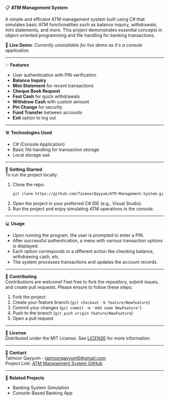 📋 **ATM Management System**

A simple and efficient ATM management system built using C# that simulates basic ATM functionalities such as balance inquiry, withdrawals, mini statements, and more. This project demonstrates essential concepts in object-oriented programming and file handling for banking transactions.

🔗 **Live Demo**: _Currently unavailable for live demo as it's a console application._

---

✨ **Features**  
- User authentication with PIN verification  
- **Balance Inquiry**  
- **Mini Statement** for recent transactions  
- **Cheque Book Request**  
- **Fast Cash** for quick withdrawals  
- **Withdraw Cash** with custom amount  
- **Pin Change** for security  
- **Fund Transfer** between accounts  
- **Exit** option to log out  

---

🛠️ **Technologies Used**  
- C# (Console Application)  
- Basic file handling for transaction storage
- Local storage use

---

🚀 **Getting Started**  
To run the project locally:

1. Clone the repo:
    ```bash
    git clone https://github.com/TaimoorQayyum/ATM-Management-System.git
    ```
2. Open the project in your preferred C# IDE (e.g., Visual Studio).
3. Run the project and enjoy simulating ATM operations in the console.

---

💻 **Usage**  
- Upon running the program, the user is prompted to enter a PIN.  
- After successful authentication, a menu with various transaction options is displayed.  
- Each option corresponds to a different action like checking balance, withdrawing cash, etc.  
- The system processes transactions and updates the account records.

---

🤝 **Contributing**  
Contributions are welcome! Feel free to fork the repository, submit issues, and create pull requests. Please ensure to follow these steps:

1. Fork the project
2. Create your feature branch (`git checkout -b feature/NewFeature`)
3. Commit your changes (`git commit -m 'Add some NewFeature'`)
4. Push to the branch (`git push origin feature/NewFeature`)
5. Open a pull request

---

📜 **License**  
Distributed under the MIT License. See [LICENSE](LICENSE) for more information.

---

📧 **Contact**  
Taimoor Qayyum - taimoorqayyum6@gmail.com  
Project Link: [ATM Management System GitHub](https://github.com/TaimoorQayyum/ATM-Management-System)

---

🔗 **Related Projects**  
- Banking System Simulation  
- Console-Based Banking App  
